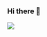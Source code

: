 ### Hi there 👋

<img src="https://img.shields.io/badge/JS-#F7DF1E?style=plastic&logo=javascript&logoColor=white"/>
